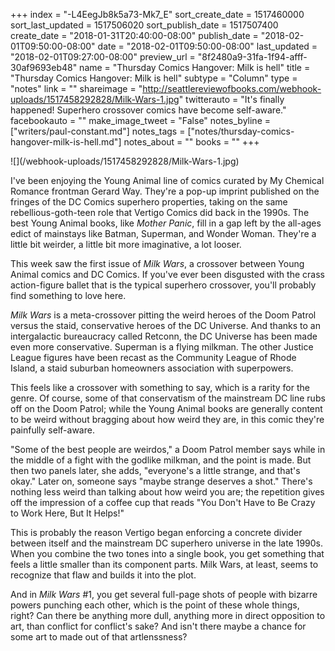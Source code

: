 +++
index = "-L4EegJb8k5a73-Mk7_E"
sort_create_date = 1517460000
sort_last_updated = 1517506020
sort_publish_date = 1517507400
create_date = "2018-01-31T20:40:00-08:00"
publish_date = "2018-02-01T09:50:00-08:00"
date = "2018-02-01T09:50:00-08:00"
last_updated = "2018-02-01T09:27:00-08:00"
preview_url = "8f2480a9-31fa-1f94-afff-30af9693eb48"
name = "Thursday Comics Hangover: Milk is hell"
title = "Thursday Comics Hangover: Milk is hell"
subtype = "Column"
type = "notes"
link = ""
shareimage = "http://seattlereviewofbooks.com/webhook-uploads/1517458292828/Milk-Wars-1.jpg"
twitterauto = "It's finally happened! Superhero crossover comics have become self-aware."
facebookauto = ""
make_image_tweet = "False"
notes_byline = ["writers/paul-constant.md"]
notes_tags = ["notes/thursday-comics-hangover-milk-is-hell.md"]
notes_about = ""
books = ""
+++
<p class="image">![](/webhook-uploads/1517458292828/Milk-Wars-1.jpg)</p>

I've been enjoying the Young Animal line of comics curated by My Chemical Romance frontman Gerard Way. They're a pop-up imprint published on the fringes of the DC Comics superhero properties, taking on the same rebellious-goth-teen role that Vertigo Comics did back in the 1990s. The best Young Animal books, like *Mother Panic*, fill in a gap left by the all-ages edict of mainstays like Batman, Superman, and Wonder Woman. They're a little bit weirder, a little bit more imaginative, a lot looser.

This week saw the first issue of *Milk Wars*, a crossover between Young Animal comics and DC Comics. If you've ever been disgusted with the crass action-figure ballet that is the typical superhero crossover, you'll probably find something to love here. 

*Milk Wars* is a meta-crossover pitting the weird heroes of the Doom Patrol versus the staid, conservative heroes of the DC Universe. And thanks to an intergalactic bureaucracy called Retconn, the DC Universe has been made even more conservative. Superman is a flying milkman. The other Justice League figures have been recast as the Community League of Rhode Island, a staid suburban homeowners association with superpowers.

This feels like a crossover with something to say, which is a rarity for the genre. Of course, some of that conservatism of the mainstream DC line rubs off on the Doom Patrol; while the Young Animal books are generally content to be weird without bragging about how weird they are, in this comic they're painfully self-aware. 

"Some of the best people are weirdos," a Doom Patrol member says while in the middle of a fight with the godlike milkman, and the point is made. But then two panels later, she adds, "everyone's a little strange, and that's okay." Later on, someone says "maybe strange deserves a shot." There's nothing less weird than talking about how weird you are; the repetition gives off the impression of a coffee cup that reads "You Don't Have to Be Crazy to Work Here, But It Helps!"

This is probably the reason Vertigo began enforcing a concrete divider between itself and the mainstream DC superhero universe in the late 1990s. When you combine the two tones into a single book, you get something that feels a little smaller than its component parts. Milk Wars, at least, seems to recognize that flaw and builds it into the plot. 

And in *Milk Wars* #1, you get several full-page shots of people with bizarre powers punching each other, which is the point of these whole things, right? Can there be anything more dull, anything more in direct opposition to art, than conflict for conflict's sake? And isn't there maybe a chance for some art to made out of that artlenssness?